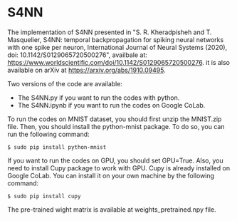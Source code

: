 # S4NN
The implementation of S4NN presented in "S. R. Kheradpisheh and T. Masquelier, S4NN: temporal backpropagation for spiking neural networks with one spike per neuron, International Journal of Neural Systems (2020), doi: 10.1142/S0129065720500276", availbale at: https://www.worldscientific.com/doi/10.1142/S0129065720500276. it is also available on arXiv at https://arxiv.org/abs/1910.09495.

Two versions of the code are available:
 - The S4NN.py if you want to run the codes with python.
 - The S4NN.ipynb if you want to run the codes on Google CoLab.
  
To run the codes on MNIST dataset, you should first unzip the MNIST.zip file. Then, you should install the python-mnist package. To do so, you can run the following command:

`$ sudo pip install python-mnist`

If you want to run the codes on GPU, you should set GPU=True. Also, you need to install Cupy package to work with GPU. Cupy is already installed on Google CoLab. You can install it on your own machine by the following command:

`$ sudo pip install cupy`

The pre-trained wight matrix is available at weights_pretrained.npy file. 
